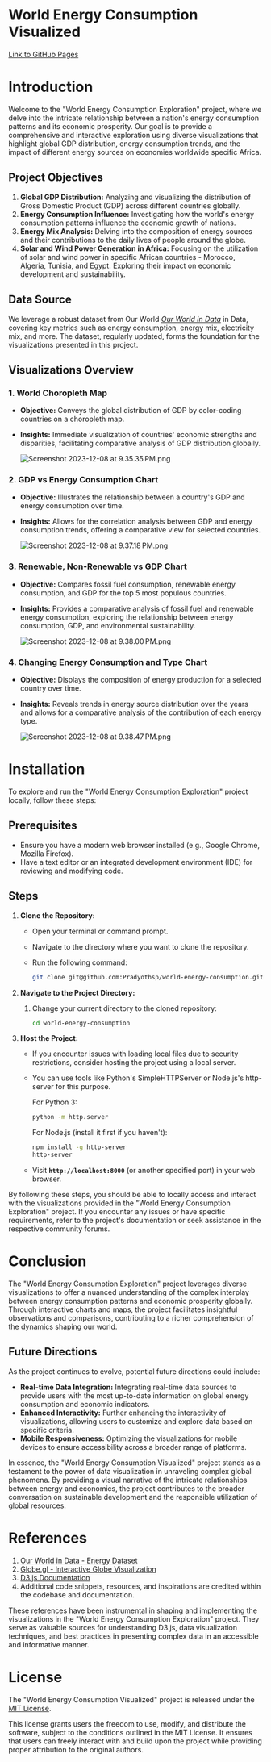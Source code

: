 # World Energy Consumption Visualized

[Link to GitHub Pages]([https://github.com/hafidaso/WorldEnergy.github.io](https://hafidaso.github.io/worldenergy.github.io/))

# Introduction

Welcome to the "World Energy Consumption Exploration" project, where we delve into the intricate relationship between a nation's energy consumption patterns and its economic prosperity. Our goal is to provide a comprehensive and interactive exploration using diverse visualizations that highlight global GDP distribution, energy consumption trends, and the impact of different energy sources on economies worldwide specific Africa.

## ****Project Objectives****

1. **Global GDP Distribution:** Analyzing and visualizing the distribution of Gross Domestic Product (GDP) across different countries globally.
2. **Energy Consumption Influence:** Investigating how the world's energy consumption patterns influence the economic growth of nations.
3. **Energy Mix Analysis:** Delving into the composition of energy sources and their contributions to the daily lives of people around the globe.
4. **Solar and Wind Power Generation in Africa:** Focusing on the utilization of solar and wind power in specific African countries - Morocco, Algeria, Tunisia, and Egypt. Exploring their impact on economic development and sustainability.

## ****Data Source****

We leverage a robust dataset from Our World *[Our World in Data](https://ourworldindata.org/energy)* in Data, covering key metrics such as energy consumption, energy mix, electricity mix, and more. The dataset, regularly updated, forms the foundation for the visualizations presented in this project.

## ****Visualizations Overview****

### **1. World Choropleth Map**

- **Objective:** Conveys the global distribution of GDP by color-coding countries on a choropleth map.
- **Insights:** Immediate visualization of countries' economic strengths and disparities, facilitating comparative analysis of GDP distribution globally.

    ![Screenshot 2023-12-08 at 9.35.35 PM.png](img/WorldChoroplethMap.png)


### **2. GDP vs Energy Consumption Chart**

- **Objective:** Illustrates the relationship between a country's GDP and energy consumption over time.
- **Insights:** Allows for the correlation analysis between GDP and energy consumption trends, offering a comparative view for selected countries.

    ![Screenshot 2023-12-08 at 9.37.18 PM.png](img/ParetoChart.png)


### **3. Renewable, Non-Renewable vs GDP Chart**

- **Objective:** Compares fossil fuel consumption, renewable energy consumption, and GDP for the top 5 most populous countries.
- **Insights:** Provides a comparative analysis of fossil fuel and renewable energy consumption, exploring the relationship between energy consumption, GDP, and environmental sustainability.

    ![Screenshot 2023-12-08 at 9.38.00 PM.png](img/BubbleChart.png)


### **4. Changing Energy Consumption and Type Chart**

- **Objective:** Displays the composition of energy production for a selected country over time.
- **Insights:** Reveals trends in energy source distribution over the years and allows for a comparative analysis of the contribution of each energy type.

    ![Screenshot 2023-12-08 at 9.38.47 PM.png](img/StackedAreaChart.png)


# ****Installation****

To explore and run the "World Energy Consumption Exploration" project locally, follow these steps:

## **Prerequisites**

- Ensure you have a modern web browser installed (e.g., Google Chrome, Mozilla Firefox).
- Have a text editor or an integrated development environment (IDE) for reviewing and modifying code.

## **Steps**

1. **Clone the Repository:**
    - Open your terminal or command prompt.
    - Navigate to the directory where you want to clone the repository.
    - Run the following command:

        ```bash
        git clone git@github.com:Pradyothsp/world-energy-consumption.git
        ```

2. **Navigate to the Project Directory:**
    1. Change your current directory to the cloned repository:

        ```bash
        cd world-energy-consumption
        ```

3. **Host the Project:**
    - If you encounter issues with loading local files due to security restrictions, consider hosting the project using a local server.
    - You can use tools like Python's SimpleHTTPServer or Node.js's http-server for this purpose.

        For Python 3:

        ```bash
        python -m http.server
        ```

        For Node.js (install it first if you haven't):

        ```bash
        npm install -g http-server
        http-server
        ```

    - Visit **`http://localhost:8000`** (or another specified port) in your web browser.

By following these steps, you should be able to locally access and interact with the visualizations provided in the "World Energy Consumption Exploration" project. If you encounter any issues or have specific requirements, refer to the project's documentation or seek assistance in the respective community forums.

# Conclusion

The "World Energy Consumption Exploration" project leverages diverse visualizations to offer a nuanced understanding of the complex interplay between energy consumption patterns and economic prosperity globally. Through interactive charts and maps, the project facilitates insightful observations and comparisons, contributing to a richer comprehension of the dynamics shaping our world.



## Future Directions

As the project continues to evolve, potential future directions could include:

- **Real-time Data Integration:** Integrating real-time data sources to provide users with the most up-to-date information on global energy consumption and economic indicators.
- **Enhanced Interactivity:** Further enhancing the interactivity of visualizations, allowing users to customize and explore data based on specific criteria.
- **Mobile Responsiveness:** Optimizing the visualizations for mobile devices to ensure accessibility across a broader range of platforms.

In essence, the "World Energy Consumption Visualized" project stands as a testament to the power of data visualization in unraveling complex global phenomena. By providing a visual narrative of the intricate relationships between energy and economics, the project contributes to the broader conversation on sustainable development and the responsible utilization of global resources.

# References

1. [Our World in Data - Energy Dataset](https://ourworldindata.org/energy)
2. [Globe.gl - Interactive Globe Visualization](https://globe.gl/)
4. [D3.js Documentation](https://observablehq.com/@d3/stacked-area-chart/2)
5. Additional code snippets, resources, and inspirations are credited within the codebase and documentation.

These references have been instrumental in shaping and implementing the visualizations in the "World Energy Consumption Exploration" project. They serve as valuable sources for understanding D3.js, data visualization techniques, and best practices in presenting complex data in an accessible and informative manner.

# **License**

The "World Energy Consumption Visualized" project is released under the [MIT License](https://opensource.org/licenses/MIT).

This license grants users the freedom to use, modify, and distribute the software, subject to the conditions outlined in the MIT License. It ensures that users can freely interact with and build upon the project while providing proper attribution to the original authors.
